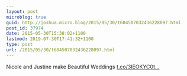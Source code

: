 ```yaml
---
layout: post
microblog: true
guid: http://joshua.micro.blog/2015/05/30/t604507032436228097.html
post_id: 37974
date: 2015-05-30T15:38:02+1100
lastmod: 2019-07-30T17:41:32+1100
type: post
url: /2015/05/30/t604507032436228097.html
---
```

Nicole and Justine make Beautiful Weddings [t.co/3IEOKYC0t...](http://t.co/3IEOKYC0tH)
